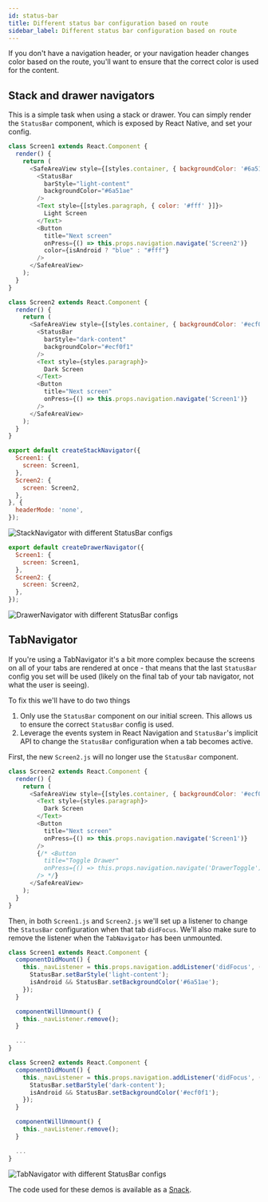 ```yaml
---
id: status-bar
title: Different status bar configuration based on route
sidebar_label: Different status bar configuration based on route
---
```


If you don't have a navigation header, or your navigation header changes color based on the route, you'll want to ensure that the correct color is used for the content.

## Stack and drawer navigators

This is a simple task when using a stack or drawer. You can simply render the `StatusBar` component, which is exposed by React Native, and set your config.

```javascript
class Screen1 extends React.Component {
  render() {
    return (
      <SafeAreaView style={[styles.container, { backgroundColor: '#6a51ae' }]}>
        <StatusBar
          barStyle="light-content"
          backgroundColor="#6a51ae"
        />
        <Text style={[styles.paragraph, { color: '#fff' }]}>
          Light Screen
        </Text>
        <Button
          title="Next screen"
          onPress={() => this.props.navigation.navigate('Screen2')}
          color={isAndroid ? "blue" : "#fff"}
        />
      </SafeAreaView>
    );
  }
}

class Screen2 extends React.Component {
  render() {
    return (
      <SafeAreaView style={[styles.container, { backgroundColor: '#ecf0f1' }]}>
        <StatusBar
          barStyle="dark-content"
          backgroundColor="#ecf0f1"
        />
        <Text style={styles.paragraph}>
          Dark Screen
        </Text>
        <Button
          title="Next screen"
          onPress={() => this.props.navigation.navigate('Screen1')}
        />
      </SafeAreaView>
    );
  }
}
```

```javascript
export default createStackNavigator({
  Screen1: {
    screen: Screen1,
  },
  Screen2: {
    screen: Screen2,
  },
}, {
  headerMode: 'none',
});
```

![StackNavigator with different StatusBar configs](/assets/statusbar/statusbar-stack-demo.gif)

```javascript
export default createDrawerNavigator({
  Screen1: {
    screen: Screen1,
  },
  Screen2: {
    screen: Screen2,
  },
});
```

![DrawerNavigator with different StatusBar configs](/assets/statusbar/statusbar-drawer-demo.gif)

## TabNavigator

If you're using a TabNavigator it's a bit more complex because the screens on all of your tabs are rendered at once - that means that the last `StatusBar` config you set will be used (likely on the final tab of your tab navigator, not what the user is seeing).

To fix this we'll have to do two things

1. Only use the `StatusBar` component on our initial screen. This allows us to ensure the correct `StatusBar` config is used.
2. Leverage the events system in React Navigation and `StatusBar`'s implicit API to change the `StatusBar` configuration when a tab becomes active.

First, the new `Screen2.js` will no longer use the `StatusBar` component.

```javascript
class Screen2 extends React.Component {
  render() {
    return (
      <SafeAreaView style={[styles.container, { backgroundColor: '#ecf0f1' }]}>
        <Text style={styles.paragraph}>
          Dark Screen
        </Text>
        <Button
          title="Next screen"
          onPress={() => this.props.navigation.navigate('Screen1')}
        />
        {/* <Button
          title="Toggle Drawer"
          onPress={() => this.props.navigation.navigate('DrawerToggle')}
        /> */}
      </SafeAreaView>
    );
  }
}
```

Then, in both `Screen1.js` and `Screen2.js` we'll set up a listener to change the `StatusBar` configuration when that tab `didFocus`. We'll also make sure to remove the listener when the `TabNavigator` has been unmounted.

```javascript
class Screen1 extends React.Component {
  componentDidMount() {
    this._navListener = this.props.navigation.addListener('didFocus', () => {
      StatusBar.setBarStyle('light-content');
      isAndroid && StatusBar.setBackgroundColor('#6a51ae');
    });
  }

  componentWillUnmount() {
    this._navListener.remove();
  }

  ...
}

class Screen2 extends React.Component {
  componentDidMount() {
    this._navListener = this.props.navigation.addListener('didFocus', () => {
      StatusBar.setBarStyle('dark-content');
      isAndroid && StatusBar.setBackgroundColor('#ecf0f1');
    });
  }

  componentWillUnmount() {
    this._navListener.remove();
  }

  ...
}
```

![TabNavigator with different StatusBar configs](/assets/statusbar/statusbar-tab-demo.gif)

The code used for these demos is available as a [Snack](https://snack.expo.io/r1iuFP6Ez).
